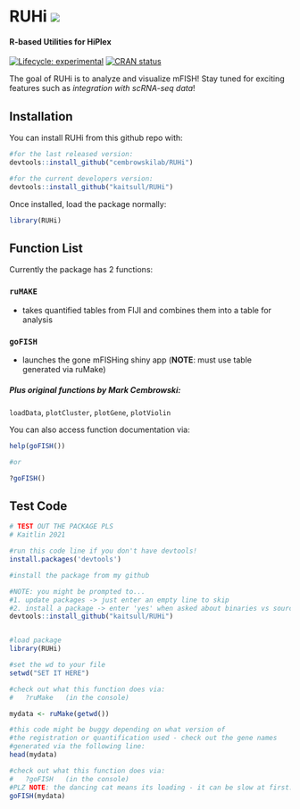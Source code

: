 
<!-- README.md is generated from README.Rmd. Please edit that file -->

# RUHi ![](https://emojis.slackmojis.com/emojis/images/1563480763/5999/meow_party.gif?1563480763)

#### R-based Utilities for HiPlex

<!-- badges: start -->

[![Lifecycle:
experimental](https://img.shields.io/badge/lifecycle-experimental-orange.svg)](https://www.tidyverse.org/lifecycle/#experimental)
[![CRAN
status](https://www.r-pkg.org/badges/version/RUHi)](https://CRAN.R-project.org/package=RUHi)
<!-- badges: end -->

The goal of RUHi is to analyze and visualize mFISH\! Stay tuned for
exciting features such as *integration with scRNA-seq data*\!

## Installation

You can install RUHi from this github repo with:

``` r
#for the last released version:
devtools::install_github("cembrowskilab/RUHi")

#for the current developers version:
devtools::install_github("kaitsull/RUHi")
```

Once installed, load the package normally:

``` r
library(RUHi)
```

## Function List

Currently the package has 2 functions:

### `ruMAKE`

  - takes quantified tables from FIJI and combines them into a table for
    analysis

### `goFISH`

  - launches the gone mFISHing shiny app (**NOTE**: must use table
    generated via ruMake)

##### Plus original functions by Mark Cembrowski:

`loadData`, `plotCluster`, `plotGene`, `plotViolin`

You can also access function documentation via:

``` r
help(goFISH())

#or

?goFISH()
```

## Test Code

``` r
# TEST OUT THE PACKAGE PLS
# Kaitlin 2021

#run this code line if you don't have devtools!
install.packages('devtools')

#install the package from my github

#NOTE: you might be prompted to...
#1. update packages -> just enter an empty line to skip
#2. install a package -> enter 'yes' when asked about binaries vs source
devtools::install_github("kaitsull/RUHi")


#load package
library(RUHi)

#set the wd to your file
setwd("SET IT HERE")

#check out what this function does via:
#   ?ruMake   (in the console)

mydata <- ruMake(getwd())

#this code might be buggy depending on what version of
#the registration or quantification used - check out the gene names
#generated via the following line:
head(mydata)

#check out what this function does via:
#   ?goFISH   (in the console)
#PLZ NOTE: the dancing cat means its loading - it can be slow at first!
goFISH(mydata)
```
